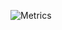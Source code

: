 ![Metrics](https://metrics.lecoq.io/CNife?template=classic&languages=1&isocalendar=1&stars=1&isocalendar.duration=half-year&stars.limit=5&config.timezone=Asia%2FShanghai&config.animated=true)
